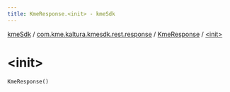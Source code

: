 ```yaml
---
title: KmeResponse.<init> - kmeSdk
---
```


[kmeSdk](../../index.html) / [com.kme.kaltura.kmesdk.rest.response](../index.html) / [KmeResponse](index.html) / [&lt;init&gt;](./-init-.html)

# &lt;init&gt;

`KmeResponse()`